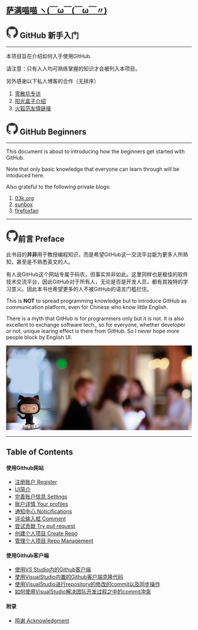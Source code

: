 ## [萨满喵喵 ヽ(￣ω￣(￣ω￣〃)](https://emlvirus.github.io/)

## ![](images/logo.png) GitHub 新手入门

---

本项目旨在介绍如何入手使用GitHub.

请注意：只有人人均可熟练掌握的知识才会被列入本项目。

另外感谢以下私人博客的合作（无排序）

1. [零散坑专访](https://03k.org/github-guide.html)
2. [阳光盒子介绍](http://sunbox.cc/github-started.html)
3. [火狐范友情链接](http://firefoxfan.org/)

## ![](images/logo.png) GitHub Beginners

---

This document is about to introducing how the beginners get started with GitHub.

Note that only basic knowledge that everyone can learn through will be intoduced here.

Also grateful to the following private blogs:

1. [03k.org](https://03k.org/github-guide.html)
2. [sunbox](http://sunbox.cc/github-started.html)
3. [firefoxfan](http://firefoxfan.org/)

---

## ![](images/logo.png)前言 Preface

此书目的**并非**用于教授编程知识，而是希望GitHub这一交流平台能为更多人所熟知，甚至是不熟悉英文的人。

有人说GitHub这个网站专属于码农，但事实并非如此。这里同样也是极佳的软件技术交流平台，因此GitHub对于所有人，无论是否是开发人员，都有其独特的学习意义。因此本书也希望更多的人不被GitHub的语言门槛拦住。

This is **NOT** to spread programming knowledge but to introduce GitHub as communication platform, even for Chinese who know little English.

There is a myth that GitHub is for programmers only but it is not. It is also excellent to exchange software tech., so for everyone, whether developer or not, unique learing effect is there from GitHub. So I never hope more people block by English UI.

![](images/home-hero.jpg)

---

## Table of Contents

#### 使用Github网站

* [注册账户 Register](website/register.md)
* [UI简介](website/chapter1.md)
* [完善账户信息 Settings](website/settings.md)
* [账户详情 Your profiles](website/your-profiles.md)
* [通知中心 Noticifications](website/noticifications.md)
* [评论输入框 Comment](website/comment.md)
* [尝试贡献 Try pull request](website/try-pull-request.md)
* [创建个人项目 Create Repo](website/create-repo.md)
* [管理个人项目 Repo Management](website/repo-management.md)

#### 使用Github客户端

* [使用VS Studio内的Github客户端](client/README.md)
* [使用VisualStudio内置的Github客户端克隆代码](client/section-1-clone_repository.md)
* [使用VisualStudio进行repository的修改的commit以及同步操作](client/section-2-commit-and-sync.md)
* [如何使用VisualStudio解决团队开发过程之中的commit冲突](client/section-4-solving-the-conflicts.md)

#### 附录

* [鸣谢 Acknowledgment](acknowledgments.md)
